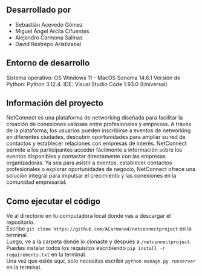 ## Desarrollado por
* Sebastián Acevedo Gómez
* Miguel Ángel Arcila Cifuentes
* Alejandro Carmona Salinas
* David Restrepo Aristizabal

## Entorno de desarrollo
Sistema operativo: OS Windows 11 - MacOS Sonoma 14.6.1
Versión de Python: Python 3.12.4.
IDE:  Visual Studio Code 1.93.0 (Universal)

## Información del proyecto
NetConnect es una plataforma de networking diseñada para facilitar la creación de conexiones valiosas entre profesionales y empresas. A través de la plataforma, los usuarios pueden inscribirse a eventos de networking en diferentes ciudades, descubrir oportunidades para ampliar su red de contactos y establecer relaciones con empresas de interés. NetConnect permite a los participantes acceder fácilmente a información sobre los eventos disponibles y contactar directamente con las empresas organizadoras. Ya sea para asistir a eventos, establecer contactos profesionales o explorar oportunidades de negocio, NetConnect ofrece una solución integral para impulsar el crecimiento y las conexiones en la comunidad empresarial.

## Como ejecutar el código
Ve al directorio en tu computadora local donde vas a descargar el repositorio.  
Escribe `git clone https://github.com/ACarmona4/netconnectproject` en la terminal.  
Luego, ve a la carpeta donde lo clonaste y después a `/netconnectproject`.  
Puedes instalar todos los requisitos escribiendo `pip install -r requirements.txt` en la terminal.  
Una vez que estés aquí, solo necesitas escribir `python manage.py runserver` en la terminal.
